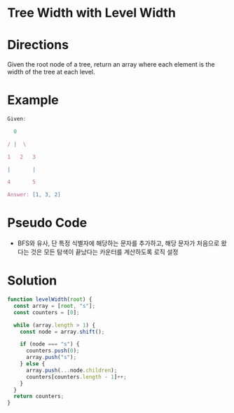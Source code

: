 # Tree Width with Level Width

# Directions

Given the root node of a tree, return an array where each element is the width of the tree at each level.

# Example

```jsx
Given:

  0

/ |  \

1   2   3

|       |

4       5

Answer: [1, 3, 2]
```

# Pseudo Code

- BFS와 유사, 단 특정 식별자에 해당하는 문자를 추가하고, 해당 문자가 처음으로 왔다는 것은 모든 탐색이 끝났다는 카운터를 계산하도록 로직 설정

# Solution

```jsx
function levelWidth(root) {
  const array = [root, "s"];
  const counters = [0];

  while (array.length > 1) {
    const node = array.shift();

    if (node === "s") {
      counters.push(0);
      array.push("s");
    } else {
      array.push(...node.children);
      counters[counters.length - 1]++;
    }
  }
  return counters;
}
```